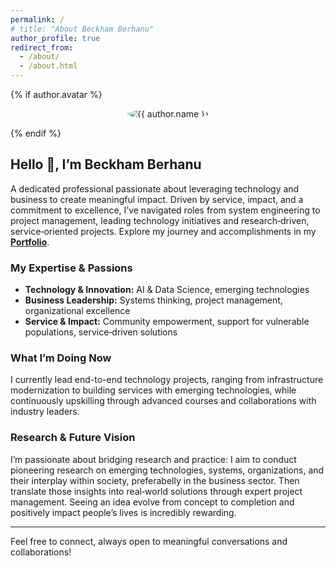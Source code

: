 ```yaml
---
permalink: /
# title: "About Beckham Berhanu"
author_profile: true
redirect_from:
  - /about/
  - /about.html
---
```


{% if author.avatar %}
  <p align="center">
    <img src="{{ author.avatar }}" class="author__avatar" alt="{{ author.name }}" style="max-width: 150px; border-radius: 50%;">
  </p>
{% endif %}

## Hello 👋, I’m Beckham Berhanu

A dedicated professional passionate about leveraging technology and business to create meaningful impact. Driven by service, impact, and a commitment to excellence, I’ve navigated roles from system engineering to project management, leading technology initiatives and research‑driven, service‑oriented projects. Explore my journey and accomplishments in my [**Portfolio**](/portfolio/).

### My Expertise & Passions

- **Technology & Innovation:** AI & Data Science, emerging technologies  
- **Business Leadership:** Systems thinking, project management, organizational excellence  
- **Service & Impact:** Community empowerment, support for vulnerable populations, service‑driven solutions 

### What I’m Doing Now

I currently lead end-to-end technology projects, ranging from infrastructure modernization to building services with emerging technologies, while continuously upskilling through advanced courses and collaborations with industry leaders.

### Research & Future Vision

I’m passionate about bridging research and practice: I aim to conduct pioneering research on emerging technologies, systems, organizations, and their interplay within society, preferabelly in the business sector. Then translate those insights into real‑world solutions through expert project management. Seeing an idea evolve from concept to completion and positively impact people’s lives is incredibly rewarding.

---

Feel free to connect, always open to meaningful conversations and collaborations!
